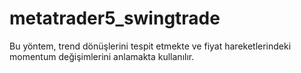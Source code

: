 # metatrader5_swingtrade
Bu yöntem, trend dönüşlerini tespit etmekte ve fiyat hareketlerindeki momentum değişimlerini anlamakta kullanılır.
